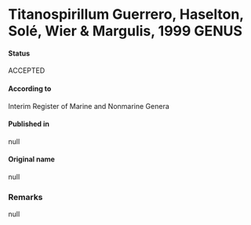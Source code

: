 # Titanospirillum Guerrero, Haselton, Solé, Wier & Margulis, 1999 GENUS

#### Status
ACCEPTED

#### According to
Interim Register of Marine and Nonmarine Genera

#### Published in
null

#### Original name
null

### Remarks
null
